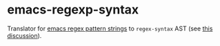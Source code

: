 emacs-regexp-syntax
===================

Translator for [emacs regex pattern strings](https://www.gnu.org/software/emacs/manual/html_node/emacs/Regexps.html) to `regex-syntax` AST (see [this discussion](https://github.com/rust-lang/regex/issues/962#issuecomment-1963008400)).
